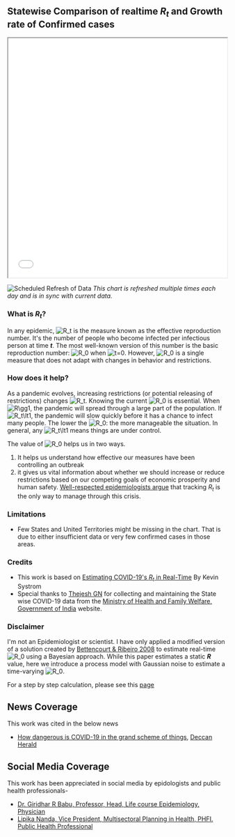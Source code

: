 ## Statewise Comparison of realtime *R<sub>t</sub>* and Growth rate of Confirmed cases

<iframe src="output.html" style="width:100%; height:550px;"></iframe>  

![Scheduled Refresh of Data](https://github.com/Parijat29/COVID-19-India-R0-Analysis/workflows/Scheduled%20Refresh%20of%20Data/badge.svg)  *This chart is refreshed multiple times each day and is in sync with current data.*

### What is *R<sub>t</sub>*?
In any epidemic, ![$R_t$](https://render.githubusercontent.com/render/math?math=%24R_t%24) is the measure known as the effective reproduction number. It's the number of people who become infected per infectious person at time ***t***. The most well-known version of this number is the basic reproduction number: ![$R_0$](https://render.githubusercontent.com/render/math?math=%24R_0%24) when ![$t=0$](https://render.githubusercontent.com/render/math?math=%24t%3D0%24). However, ![$R_0$](https://render.githubusercontent.com/render/math?math=%24R_0%24) is a single measure that does not adapt with changes in behavior and restrictions.

### How does it help?
As a pandemic evolves, increasing restrictions (or potential releasing of restrictions) changes ![$R_t$](https://render.githubusercontent.com/render/math?math=%24R_t%24). Knowing the current ![$R_0$](https://render.githubusercontent.com/render/math?math=%24R_0%24) is essential. When ![$R\gg1$](https://render.githubusercontent.com/render/math?math=%24R%5Cgg1%24), the pandemic will spread through a large part of the population. If ![$R_t\lt1$](https://render.githubusercontent.com/render/math?math=%24R_t%5Clt1%24), the pandemic will slow quickly before it has a chance to infect many people. The lower the ![$R_0$](https://render.githubusercontent.com/render/math?math=%24R_0%24): the more manageable the situation. In general, any ![$R_t\lt1$](https://render.githubusercontent.com/render/math?math=%24R_t%5Clt1%24) means things are under control.

The value of ![$R_0$](https://render.githubusercontent.com/render/math?math=%24R_0%24) helps us in two ways. 
  1. It helps us understand how effective our measures have been controlling an outbreak
  2. it gives us vital information about whether we should increase or reduce restrictions based on our competing goals of economic prosperity and human safety. [Well-respected epidemiologists argue](https://www.nytimes.com/2020/04/06/opinion/coronavirus-end-social-distancing.html) that tracking *R<sub>t</sub>* is the only way to manage through this crisis.

### Limitations
  - Few States and United Territories might be missing in the chart. That is due to either insufficient data or very few confirmed cases in those areas.

### Credits
  - This work is based on [Estimating COVID-19's *R<sub>t</sub>* in Real-Time](https://github.com/k-sys/covid-19/blob/master/Realtime%20R0.ipynb) By Kevin Systrom
  - Special thanks to [Thejesh GN](https://thejeshgn.com) for collecting and maintaining the State wise COVID-19 data from the [Ministry of Health and Family Welfare, Government of India](https://www.mohfw.gov.in/) website.

### Disclaimer
I'm not an Epidemiologist or scientist. I have only applied a modified version of a solution created by [Bettencourt & Ribeiro 2008](https://journals.plos.org/plosone/article?id=10.1371/journal.pone.0002185) to estimate real-time ![$R_0$](https://render.githubusercontent.com/render/math?math=%24R_0%24) using a Bayesian approach. While this paper estimates a static ***R*** value, here we introduce a process model with Gaussian noise to estimate a time-varying ![$R_0$](https://render.githubusercontent.com/render/math?math=%24R_0%24).

For a step by step calculation, please see this [page](./RealtimeR0India.html)

News Coverage
---
This work was cited in the below news
* [How dangerous is COVID-19 in the grand scheme of things](https://www.deccanherald.com/science-and-environment/how-dangerous-is-covid-19-in-the-grand-scheme-of-things-845993.html), [Deccan Herald](https://www.deccanherald.com/)

Social Media Coverage
---
This work has been appreciated in social media by epidologists and public health professionals-
* [Dr. Giridhar R Babu, Professor, Head, Life course Epidemiology, Physician](https://twitter.com/epigiri/status/1266424638592053248)
* [Lipika Nanda, Vice President, Multisectoral Planning in Health, PHFI. Public Health Professional](https://twitter.com/NandaLipika/status/1266779511091126273)
